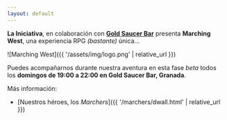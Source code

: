 ```yaml
---
layout: default
---
```


**La Iniciativa**, en colaboración con **[Gold Saucer Bar](https://twitter.com/GoldSaucerBar)** presenta **Marching West**, una experiencia RPG *(bastante)* única...

![Marching West]({{ '/assets/img/logo.png' | relative_url }})

Puedes acompañarnos durante nuestra aventura en esta fase _beta_ todos los **domingos de 19:00 a 22:00 en Gold Saucer Bar, Granada**.

Más información:

* [Nuestros héroes, los _Marchers_]({{ '/marchers/dwall.html' | relative_url }})
